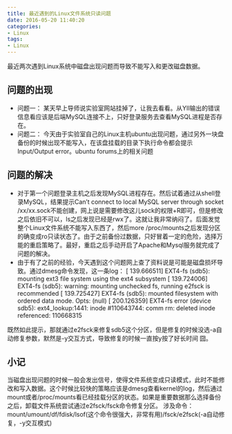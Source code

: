 ```yaml
---
title: 最近遇到的Linux文件系统只读问题
date: 2016-05-20 11:40:20
categories:
- Linux
tags:
- Linux
---
```

最近两次遇到Linux系统中磁盘出现问题而导致不能写入和更改磁盘数据。

## 问题的出现
- 问题一： 某天早上导师说实验室网站挂掉了，让我去看看。从YII输出的错误信息看应该是后端MySQL连接不上，只好登录服务去查看MySQL进程是否存在。
- 问题二： 今天由于实验室自己的Linux主机ubuntu出现问题，通过另外一块盘备份的时候出现不能写入，在该盘挂载的目录下执行命令都会提示Input/Output error。ubuntu forums上的相关问题

## 问题的解决
- 对于第一个问题登录主机之后发现MySQL进程存在。然后试着通过从shell登录MySQL，结果提示Can’t connect to local MySQL server through socket /xx/xx.sock不能创建，网上说是需要修改这儿sock的权限+R即可，但是修改之后依旧不可以，ls之后发现已经是rwx了。这就让我非常纳闷了。后面发觉整个Linux文件系统不能写入东西了，然后more /proc/mounts之后发现分区的确变成ro只读状态了。由于之前备份过数据，只好冒着一定的危险，选择万能的重启策略了。最好，重启之后手动开启了Apache和Mysql服务就完成了问题的解决。
- 由于有了之前的经验，今天遇到这个问题网上查了资料说是可能是磁盘损坏导致。通过dmesg命令发现，这一条log：
[ 139.666511] EXT4-fs (sdb5): mounting ext3 file system using the ext4 subsystem
[ 139.724006] EXT4-fs (sdb5): warning: mounting unchecked fs, running e2fsck is recommended
[ 139.725427] EXT4-fs (sdb5): mounted filesystem with ordered data mode. Opts: (null)
[ 200.126359] EXT4-fs error (device sdb5): ext4_lookup:1441: inode #110643744: comm rm: deleted inode referenced: 110668315

既然如此提示，那就通过e2fsck来修复sdb5这个分区，但是修复的时候没选-a自动修复参数，默然是-y交互方式，导致修复的时候一直按y按了好长时间 囧。

## 小记
当磁盘出现问题的时候一般会发出信号，使得文件系统变成只读模式，此时不能修改和写入数据。这个时候比较快的策略应该是dmesg查看kernel的log，然后通过mount或者/proc/mounts看已经挂载分区的状态。如果是重要数据那么选择备份之后，卸载文件系统尝试通过e2fsck/fsck命令修复分区。
涉及命令：mount/umount/df/fdisk/lsof(这个命令很强大，非常有用)/fsck/e2fsck(-a自动修复，-y交互模式)

